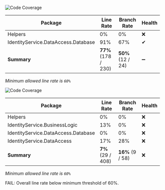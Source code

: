 ![Code Coverage](https://img.shields.io/badge/Code%20Coverage-77%25-yellow?style=flat)

Package | Line Rate | Branch Rate | Health
-------- | --------- | ----------- | ------
Helpers | 0% | 0% | ❌
IdentityService.DataAccess.Database | 91% | 67% | ✔
**Summary** | **77%** (178 / 230) | **50%** (12 / 24) | ➖

_Minimum allowed line rate is `60%`_



![Code Coverage](https://img.shields.io/badge/Code%20Coverage-7%25-critical?style=flat)

Package | Line Rate | Branch Rate | Health
-------- | --------- | ----------- | ------
Helpers | 0% | 0% | ❌
IdentityService.BusinessLogic | 13% | 0% | ❌
IdentityService.DataAccess.Database | 0% | 0% | ❌
IdentityService.DataAccess | 17% | 28% | ❌
**Summary** | **7%** (29 / 408) | **16%** (9 / 58) | ❌

_Minimum allowed line rate is `60%`_

FAIL: Overall line rate below minimum threshold of 60%.
